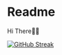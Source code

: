 # Readme
Hi There🐱‍🐉

[![GitHub Streak](https://streak-stats.demolab.com?user=Chibudomcode4114&theme=dracula&date_format=j%20M%5B%20Y%5D&exclude_days=Sun)](https://git.io/streak-stats)
